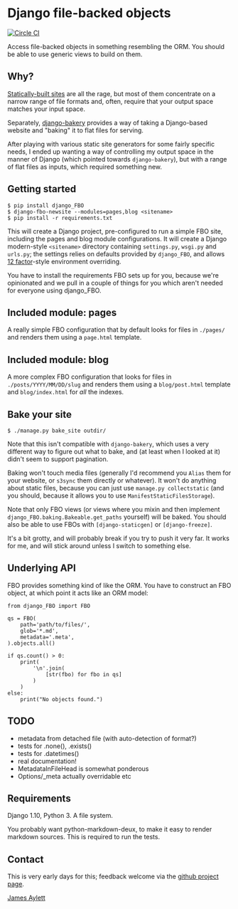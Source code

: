 # Django file-backed objects

[![Circle CI](https://circleci.com/gh/jaylett/django-filebacked-objects.svg?style=svg)](https://circleci.com/gh/jaylett/django-filebacked-objects)

Access file-backed objects in something resembling the ORM. You should
be able to use generic views to build on them.

## Why?

[Statically-built sites](https://www.staticgen.com/) are all the rage,
but most of them concentrate on a narrow range of file formats and,
often, require that your output space matches your input space.

Separately,
[django-bakery](https://django-bakery.readthedocs.org/en/latest/)
provides a way of taking a Django-based website and "baking" it to
flat files for serving.

After playing with various static site generators for some fairly
specific needs, I ended up wanting a way of controlling my output
space in the manner of Django (which pointed towards `django-bakery`),
but with a range of flat files as inputs, which required something
new.

## Getting started

```
$ pip install django_FBO
$ django-fbo-newsite --modules=pages,blog <sitename>
$ pip install -r requirements.txt
```

This will create a Django project, pre-configured to run a simple FBO
site, including the pages and blog module configurations. It will
create a Django modern-style `<sitename>` directory containing
`settings.py`, `wsgi.py` and `urls.py`; the settings relies on
defaults provided by `django_FBO`, and allows [12 factor]-style
environment overriding.

You have to install the requirements FBO sets up for you, because
we're opinionated and we pull in a couple of things for you which
aren't needed for everyone using django_FBO.

[12 factor]: http://12factor.net/

## Included module: pages

A really simple FBO configuration that by default looks for files
in `./pages/` and renders them using a `page.html` template.

## Included module: blog

A more complex FBO configuration that looks for files in
`./posts/YYYY/MM/DD/slug` and renders them using a `blog/post.html`
template and `blog/index.html` for _all_ the indexes.

## Bake your site

```
$ ./manage.py bake_site outdir/
```

Note that this isn't compatible with `django-bakery`, which uses a
very different way to figure out what to bake, and (at least when I
looked at it) didn't seem to support pagination.

Baking won't touch media files (generally I'd recommend you `Alias`
them for your website, or `s3sync` them directly or whatever). It
won't do anything about static files, because you can just use
`manage.py collectstatic` (and you should, because it allows you to
use `ManifestStaticFilesStorage`).

Note that only FBO views (or views where you mixin and then implement
`django_FBO.baking.Bakeable.get_paths` yourself) will be baked. You
should also be able to use FBOs with `[django-staticgen]` or
`[django-freeze]`.

It's a bit grotty, and will probably break if you try to push it very
far. It works for me, and will stick around unless I switch to
something else.

[django-staticgen]: https://github.com/mishbahr/django-staticgen
[django-freeze]: https://github.com/fabiocaccamo/django-freeze

## Underlying API

FBO provides something kind of like the ORM. You have to construct an
FBO object, at which point it acts like an ORM model:

    from django_FBO import FBO

    qs = FBO(
        path='path/to/files/',
        glob='*.md',
        metadata='.meta',
    ).objects.all()

    if qs.count() > 0:
        print(
            '\n'.join(
                [str(fbo) for fbo in qs]
            )
        )
    else:
        print("No objects found.")

## TODO

 * metadata from detached file (with auto-detection of format?)
 * tests for .none(), .exists()
 * tests for .datetimes()
 * real documentation!
 * MetadataInFileHead is somewhat ponderous
 * Options/_meta actually overridable etc

## Requirements

Django 1.10, Python 3. A file system.

You probably want python-markdown-deux, to make it easy to render
markdown sources. This is required to run the tests.

## Contact

This is very early days for this; feedback welcome via the [github
project page].

[James Aylett]

[James Aylett]: http://tartarus.org/james/
[github project page]: https://github.com/jaylett/django-filebacked-objects
